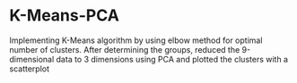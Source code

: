 # K-Means-PCA
Implementing K-Means algorithm by using elbow method for optimal number of clusters. After determining the groups, reduced the 9-dimensional data to 3 dimensions using PCA and plotted the clusters with a scatterplot
